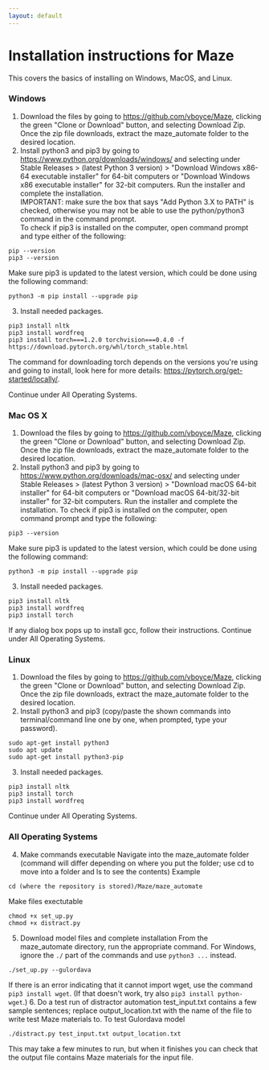 ```yaml
---
layout: default
---
```


# Installation instructions for Maze

This covers the basics of installing on Windows, MacOS, and Linux.

### Windows
1. Download the files by going to <https://github.com/vboyce/Maze>, clicking the green "Clone or Download" button, and selecting Download Zip. Once the zip file downloads, extract the maze_automate folder to the desired location. 
2. Install python3 and pip3 by going to <https://www.python.org/downloads/windows/> and selecting under Stable Releases > (latest Python 3 version) > "Download Windows x86-64 executable installer" for 64-bit computers or "Download Windows x86 executable installer" for 32-bit computers. Run the installer and complete the installation.  
IMPORTANT: make sure the box that says "Add Python 3.X to PATH" is checked, otherwise you may not be able to use the python/python3 command in the command prompt.  
To check if pip3 is installed on the computer, open command prompt and type either of the following:
 ```
 pip --version
 pip3 --version
 ```
 Make sure pip3 is updated to the latest version, which could be done using the following command:
 ```
 python3 -m pip install --upgrade pip
 ```
3. Install needed packages. 
```
pip3 install nltk
pip3 install wordfreq
pip3 install torch===1.2.0 torchvision===0.4.0 -f https://download.pytorch.org/whl/torch_stable.html
```
The command for downloading torch depends on the versions you're using and going to install, look here for more details: <https://pytorch.org/get-started/locally/>.

Continue under All Operating Systems.
### Mac OS X
1. Download the files by going to <https://github.com/vboyce/Maze>, clicking the green "Clone or Download" button, and selecting Download Zip. Once the zip file downloads, extract the maze_automate folder to the desired location. 
2. Install python3 and pip3 by going to <https://www.python.org/downloads/mac-osx/> and selecting under Stable Releases > (latest Python 3 version) > "Download macOS 64-bit installer" for 64-bit computers or "Download macOS 64-bit/32-bit installer" for 32-bit computers. Run the installer and complete the installation.
To check if pip3 is installed on the computer, open command prompt and type the following:
```
pip3 --version
```
Make sure pip3 is updated to the latest version, which could be done using the following command:
```
python3 -m pip install --upgrade pip
```
3. Install needed packages.
```
pip3 install nltk
pip3 install wordfreq
pip3 install torch
```
If any dialog box pops up to install gcc, follow their instructions.
Continue under All Operating Systems.

### Linux
1. Download the files by going to <https://github.com/vboyce/Maze>, clicking the green "Clone or Download" button, and selecting Download Zip. Once the zip file downloads, extract the maze_automate folder to the desired location. 
2. Install python3 and pip3 (copy/paste the shown commands into terminal/command line one by one, when prompted, type your password). 
```
sudo apt-get install python3
sudo apt update
sudo apt-get install python3-pip
```
3. Install needed packages.
```
pip3 install nltk
pip3 install torch
pip3 install wordfreq
```
Continue under All Operating Systems.

### All Operating Systems

4. Make commands executable
Navigate into the maze_automate folder (command will differ depending on where you put the folder; use cd to move into a folder and ls to see the contents)
Example
```
cd (where the repository is stored)/Maze/maze_automate
```
Make files exectutable
```
chmod +x set_up.py
chmod +x distract.py
```
5. Download model files and complete installation
From the maze_automate directory, run the appropriate command. For Windows, ignore the ```./``` part of the commands and use ```python3 ...``` instead.
```
./set_up.py --gulordava
```
If there is an error indicating that it cannot import wget, use the command ```pip3 install wget```. (If that doesn't work, try also ```pip3 install python-wget```.)
6. Do a test run of distractor automation
test_input.txt contains a few sample sentences; replace output_location.txt with the name of the file to write test Maze materials to. 
To test Gulordava model
```
./distract.py test_input.txt output_location.txt
```
This may take a few minutes to run, but when it finishes you can check that the output file contains Maze materials for the input file.
